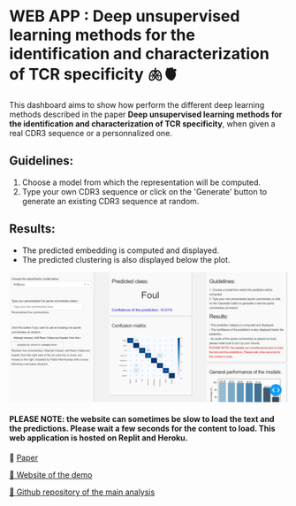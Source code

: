 # WEB APP : Deep unsupervised learning methods for the identification and characterization of TCR specificity 🫁🫀

This dashboard aims to show how perform the different deep learning methods described in the paper **Deep unsupervised learning methods for the identification and characterization of TCR specificity**, when given a real CDR3 sequence or a personnalized one.



## Guidelines:
1. Choose a model from which the representation will be computed.
2. Type your own CDR3 sequence or click on the 'Generate' button to generate an existing CDR3 sequence at random.

## Results:
- The predicted embedding is computed and displayed.
- The predicted clustering is also displayed below the plot.


![alt text](https://github.com/yanismiraoui/dash-models/blob/master/screenshot_app.jpg)

#### PLEASE NOTE: the website can sometimes be slow to load the text and the predictions. Please wait a few seconds for the content to load. This web application is hosted on Replit and Heroku.

:link: <a  style="display: inline;"  href=""> Paper

:link: <a  style="display: inline;"  href="https://m4r-dash.yanismiraoui.repl.co/"> Website of the demo
 
:link: <a  style="display: inline;"  href="https://github.com/yanismiraoui/M4R-Project-Notebooks"> Github repository of the main analysis
